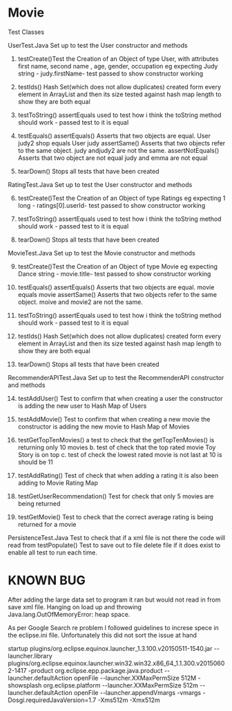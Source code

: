 # Movie
Test Classes

UserTest.Java
Set up to test the User constructor  and methods

1. testCreate()Test the Creation of an Object of type User, with attributes first name, second name , age, gender, occupation
eg expecting Judy string   -  judy.firstName- test passed to show constructor working 



2. testIds()
Hash Set(which does not allow duplicates)  created form every element in ArrayList and then its size tested against hash map length to show they are both equal


3. testToString()
assertEquals used to test how i think the toString method should work - passed test to it is equal


4. testEquals() 
assertEquals() Asserts that two objects are equal. User judy2 shop equals User judy
assertSame() Asserts that two objects refer to the same object. judy andjudy2 are not the same.
assertNotEquals() Asserts that two object are not equal judy and emma are not equal

5. tearDown()
Stops all tests that have been created







RatingTest.Java
Set up to test the User constructor  and methods

6. testCreate()Test the Creation of an Object of type Ratings
eg expecting 1 long   - ratings[0].userId- test passed to show constructor working 


7. testToString()
assertEquals used to test how i think the toString method should work - passed test to it is equal


8. tearDown()
Stops all tests that have been created






MovieTest.Java
Set up to test the Movie constructor  and methods

9. testCreate()Test the Creation of an Object of type Movie
eg expecting Dance string   -  movie.title- test passed to show constructor working 

10. testEquals() 
assertEquals() Asserts that two objects are equal. movie equals movie
assertSame() Asserts that two objects refer to the same object. moive and movie2 are not the same.


11. testToString()
assertEquals used to test how i think the toString method should work - passed test to it is equal


12. testIds()
Hash Set(which does not allow duplicates)  created form every element in ArrayList and then its size tested against hash map length to show they are both equal


13. tearDown()
Stops all tests that have been created






RecommenderAPITest.Java
Set up to test the RecommenderAPI constructor  and methods


14. testAddUser()
Test to confirm that when creating a user the constructor is adding the new user to Hash Map of Users

15. testAddMovie()
Test to confirm that when creating a new movie the constructor is adding the new movie to Hash Map of Movies


16. testGetTopTenMovies()
a test to check that the getTopTenMovies() is returning only 10 movies
b. test of check that the top rated movie Toy Story is on top
c. test of check the lowest rated movie is not last at 10 is should be 11


17. testAddRating()
Test of check that when adding a rating it is also been adding to Movie Rating Map

18. testGetUserRecommendation()
Test for check that only 5 movies are being returned

19. testGetMovie()
Test to check that the correct average rating is being returned for a movie


PersistenceTest.Java
Test to check that if a xml file is not there the code will read from testPopulate()
Test to save out to file
delete file if it does exist to enable all test to run each time.


KNOWN BUG
=============

After adding the large data set to program it ran but would not read in from save xml file.  Hanging on load up and throwing Java.lang.OutOfMemoryError: heap space.

As per Google Search re problem I followed guidelines to increse spece in the eclipse.ini file.
Unfortunately this did not sort the issue at hand

startup
plugins/org.eclipse.equinox.launcher_1.3.100.v20150511-1540.jar
--launcher.library
plugins/org.eclipse.equinox.launcher.win32.win32.x86_64_1.1.300.v20150602-1417
-product
org.eclipse.epp.package.java.product
--launcher.defaultAction
openFile
--launcher.XXMaxPermSize
512M
-showsplash
org.eclipse.platform
--launcher.XXMaxPermSize
512m
--launcher.defaultAction
openFile
--launcher.appendVmargs
-vmargs
-Dosgi.requiredJavaVersion=1.7
-Xms512m
-Xmx512m




